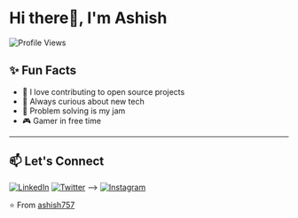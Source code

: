 # Hi there👋, I'm Ashish

![Profile Views](https://komarev.com/ghpvc/?username=ashish757&color=blue)

<!--
## 🚀 About Me

🎓 I'm a [Your Role/Title]  
💼 Currently working on: [Current Project/Job]  
🧠 Learning: [What you're currently learning]  
📫 Reach me at: ashishrajsingh75@gmail.com  
🌐 Portfolio: [Link to your portfolio or blog]/

-->
<!--
## 🛠️ Languages and Tools

![JavaScript](https://img.shields.io/badge/-JavaScript-black?style=flat-square&logo=javascript)
![React](https://img.shields.io/badge/-React-black?style=flat-square&logo=react)
![Node.js](https://img.shields.io/badge/-Node.js-black?style=flat-square&logo=node.js)
![Python](https://img.shields.io/badge/-Python-black?style=flat-square&logo=python)
![C++]([https://img.shields.io/badge/-C++-black?style=flat-square&logo=C++](https://logotyp.us/file/c-plus-plus.svg))
![Java](https://img.shields.io/badge/-Java-black?style=flat-square&logo=java)

---

## 📊 GitHub Stats

![Your GitHub stats](https://github-readme-stats.vercel.app/api?username=ashish757&show_icons=true&theme=radical&hide=prs)
![Top Languages](https://github-readme-stats.vercel.app/api/top-langs/?username=ashish757&layout=compact&theme=radical)

--->

## ✨ Fun Facts

- 🔭 I love contributing to open source projects
- 🌱 Always curious about new tech
- 🧩 Problem solving is my jam
- 🎮 Gamer in free time

---

## 📫 Let's Connect
[![LinkedIn](https://img.shields.io/badge/-LinkedIn-blue?style=flat-square&logo=linkedin)](https://linkedin.com/in/ashish757)
[![Twitter](https://img.shields.io/badge/-Twitter-blue?style=flat-square&logo=twitter)](https://twitter.com/ashish757) -->
[![Instagram](https://img.shields.io/badge/-Instagram-purple?style=flat-square&logo=instagram)](https://instagram.com/ashishh.raj.singh)


⭐️ From [ashish757](https://github.com/ashish757)

<!---
- 👋 Hi, It's Ashish. here
- 👀 I’m in Android Dev at least for now.. ✔
- 🌱 I’m currently doing Java 😉


ashish757/ashish757 is a ✨ special ✨ repository because its `README.md` (this file) appears on your GitHub profile.
You can click the Preview link to take a look at your changes.
--->
